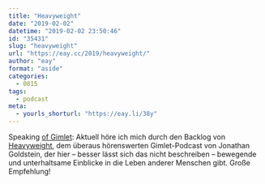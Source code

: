 ```yaml
---
title: "Heavyweight"
date: "2019-02-02"
datetime: "2019-02-02 23:50:46"
id: "35431"
slug: "heavyweight"
url: "https://eay.cc/2019/heavyweight/"
author: "eay"
format: "aside"
categories:
  - 0815
tags:
  - podcast
meta:
  - yourls_shorturl: "https://eay.li/38y"
---
```


Speaking [of Gimlet](https://eay.cc/2019/spotify-will-gimlet-media-fuer-mehr-als-200-millionen-dollar-kaufen/): Aktuell höre ich mich durch den Backlog von [Heavyweight](https://www.gimletmedia.com/heavyweight), dem überaus hörenswerten Gimlet-Podcast von Jonathan Goldstein, der hier – besser lässt sich das nicht beschreiben – bewegende und unterhaltsame Einblicke in die Leben anderer Menschen gibt. Große Empfehlung!
